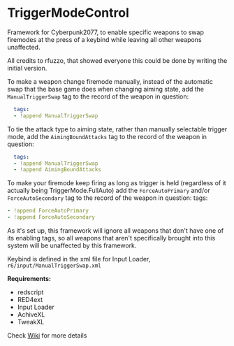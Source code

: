 # TriggerModeControl
Framework for Cyberpunk2077, to enable specific weapons to swap firemodes at the press of a keybind while leaving all other weapons unaffected.

All credits to rfuzzo, that showed everyone this could be done by writing the initial version.

To make a weapon change firemode manually, instead of the automatic swap that the base game does when changing aiming state, add the `ManualTriggerSwap` tag to the record of the weapon in question:
```yaml
  tags:
  - !append ManualTriggerSwap
```
To tie the attack type to aiming state, rather than manually selectable trigger mode, add the `AimingBoundAttacks` tag to the record of the weapon in question:
```yaml
  tags:
  - !append ManualTriggerSwap
  - !append AimingBoundAttacks
```
To make your firemode keep firing as long as trigger is held (regardless of it actually being TriggerMode.FullAuto) add the `ForceAutoPrimary` and/or `ForceAutoSecondary` tag to the record of the weapon in question:
tags:
```yaml
- !append ForceAutoPrimary
- !append ForceAutoSecondary
```

As it's set up, this framework will ignore all weapons that don't have one of its enabling tags, so all weapons that aren't specifically brought into this system will be unaffected by this framework.

Keybind is defined in the xml file for Input Loader, `r6/input/ManualTriggerSwap.xml`


**Requirements:**
-  redscript
-  RED4ext
-  Input Loader
-  AchiveXL
-  TweakXL

Check [Wiki](https://github.com/Seijaxx/TriggerModeControl/wiki) for more details
